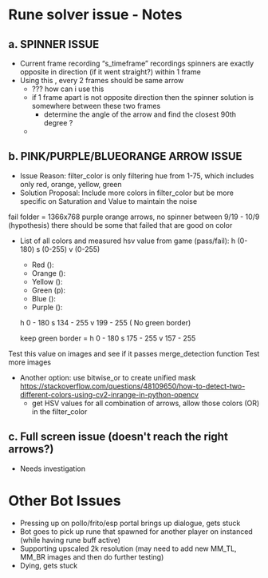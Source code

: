 # Rune solver issue - Notes

## a. SPINNER ISSUE
* Current frame recording “s_timeframe” recordings spinners are exactly opposite in direction (if it went straight?) within 1 frame
* Using this , every 2 frames should be same arrow
    * ??? how can i use this
    * if 1 frame apart is not opposite direction then the spinner solution is somewhere between these two frames 
        * determine the angle of the arrow and find the closest 90th degree ? 
    * 




## b. PINK/PURPLE/BLUEORANGE ARROW ISSUE
* Issue Reason: filter_color is only filtering hue from 1-75, which includes only red, orange, yellow, green
* Solution Proposal: Include more colors in filter_color but be more specific on Saturation and Value to maintain the noise 

fail folder = 1366x768 purple orange arrows, no spinner between  9/19 - 10/9 (hypothesis) there should be some that failed that are good on color 


* List of all colors and measured hsv value from game (pass/fail): h (0-180) s (0-255) v (0-255)
  - Red ():
  - Orange ():
  - Yellow ():
  - Green (p):
  - Blue ():
  - Purple ():

  h 0 - 180
  s 134 - 255
  v 199 - 255
  ( No green border)

  keep green border = 
  h 0 - 180
  s 175 - 255
  v 157 - 255

Test this value on images and see if it passes merge_detection function
Test more images

* Another option: use bitwise_or to create unified mask https://stackoverflow.com/questions/48109650/how-to-detect-two-different-colors-using-cv2-inrange-in-python-opencv 
  - get HSV values for all combination of arrows, allow those colors (OR) in the filter_color 

## c. Full screen issue (doesn't reach the right arrows?)
* Needs investigation

# Other Bot Issues
* Pressing up on pollo/frito/esp portal brings up dialogue, gets stuck
* Bot goes to pick up rune that spawned for another player on instanced  (while having rune buff active)
* Supporting upscaled 2k resolution (may need to add new MM_TL, MM_BR images and then do further testing)
* Dying, gets stuck